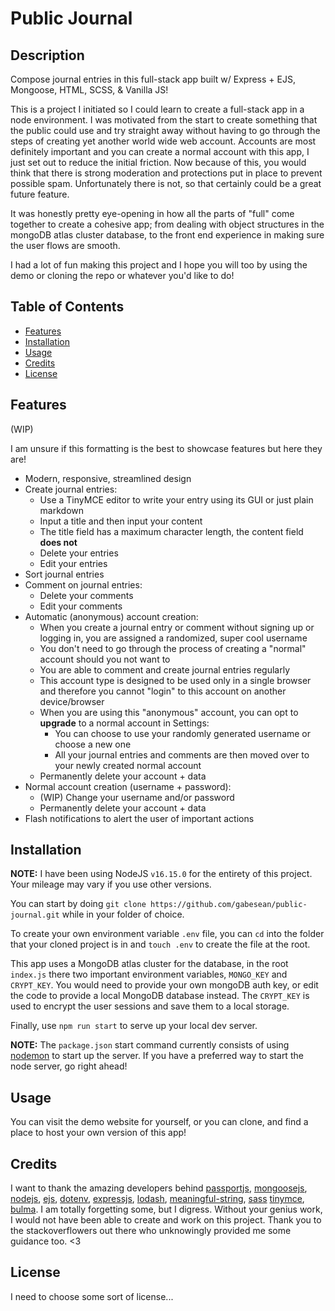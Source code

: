 # Public Journal

## Description

Compose journal entries in this full-stack app built w/ Express + EJS, Mongoose, HTML, SCSS, & Vanilla JS!

This is a project I initiated so I could learn to create a full-stack app in a node environment. I was motivated from the start to create something that the public could use and try straight away without having to go through the steps of creating yet another world wide web account. Accounts are most definitely important and you can create a normal account with this app, I just set out to reduce the initial friction. Now because of this, you would think that there is strong moderation and protections put in place to prevent possible spam. Unfortunately there is not, so that certainly could be a great future feature.

It was honestly pretty eye-opening in how all the parts of "full" come together to create a cohesive app; from dealing with object structures in the mongoDB atlas cluster database, to the front end experience in making sure the user flows are smooth.

I had a lot of fun making this project and I hope you will too by using the demo or cloning the repo or whatever you'd like to do!

## Table of Contents

- [Features](#features)
- [Installation](#installation)
- [Usage](#usage)
- [Credits](#credits)
- [License](#license)

## Features

(WIP)

I am unsure if this formatting is the best to showcase features but here they are!

- Modern, responsive, streamlined design
- Create journal entries:
  - Use a TinyMCE editor to write your entry using its GUI or just plain markdown
  - Input a title and then input your content
  - The title field has a maximum character length, the content field **does not**
  - Delete your entries
  - Edit your entries
- Sort journal entries
- Comment on journal entries:
  - Delete your comments
  - Edit your comments
- Automatic (anonymous) account creation:
  - When you create a journal entry or comment without signing up or logging in, you are assigned a randomized, super cool username
  - You don't need to go through the process of creating a "normal" account should you not want to
  - You are able to comment and create journal entries regularly
  - This account type is designed to be used only in a single browser and therefore you cannot "login" to this account on another device/browser
  - When you are using this "anonymous" account, you can opt to **upgrade** to a normal account in Settings:
    - You can choose to use your randomly generated username or choose a new one
    - All your journal entries and comments are then moved over to your newly created normal account
  - Permanently delete your account + data
- Normal account creation (username + password):
  - (WIP) Change your username and/or password
  - Permanently delete your account + data
- Flash notifications to alert the user of important actions

## Installation

**NOTE:** I have been using NodeJS `v16.15.0` for the entirety of this project. Your mileage may vary if you use other versions.

You can start by doing `git clone https://github.com/gabesean/public-journal.git` while in your folder of choice.

To create your own environment variable `.env` file, you can `cd` into the folder that your cloned project is in and `touch .env` to create the file at the root.

This app uses a MongoDB atlas cluster for the database, in the root `index.js` there two important environment variables, `MONGO_KEY` and `CRYPT_KEY`. You would need to provide your own mongoDB auth key, or edit the code to provide a local MongoDB database instead. The `CRYPT_KEY` is used to encrypt the user sessions and save them to a local storage.

Finally, use `npm run start` to serve up your local dev server.

**NOTE:** The `package.json` start command currently consists of using [nodemon](https://nodemon.io) to start up the server. If you have a preferred way to start the node server, go right ahead!

## Usage

You can visit the demo website for yourself, or you can clone, and find a place to host your own version of this app!

## Credits

I want to thank the amazing developers behind [passportjs](https://www.passportjs.org), [mongoosejs](https://mongoosejs.com), [nodejs](https://nodejs.org), [ejs](https://ejs.co), [dotenv](https://github.com/motdotla/dotenv#readme), [expressjs](https://expressjs.com), [lodash](https://lodash.com), [meaningful-string](https://www.npmjs.com/package/meaningful-string), [sass](https://sass-lang.com) [tinymce](https://tiny.cloud), [bulma](https://bulma.io). I am totally forgetting some, but I digress. Without your genius work, I would not have been able to create and work on this project. Thank you to the stackoverflowers out there who unknowingly provided me some guidance too. <3

## License

I need to choose some sort of license...
